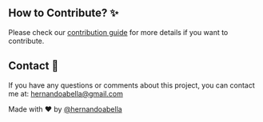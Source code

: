 ## How to Contribute? ✨
Please check our [contribution guide](./CONTRIBUTING.md) for more details if you want to contribute.

## Contact 📩
If you have any questions or comments about this project, you can contact me at: hernandoabella@gmail.com

Made with ❤️ by [@hernandoabella](https://github.com/hernandoabella)

